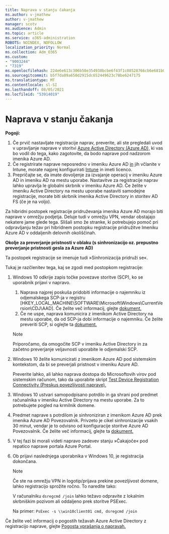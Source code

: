 ```yaml
---
title: Naprava v stanju čakanja
ms.author: v-jmathew
author: v-jmathew
manager: scotv
ms.audience: Admin
ms.topic: article
ms.service: o365-administration
ROBOTS: NOINDEX, NOFOLLOW
localization_priority: Normal
ms.collection: Adm_O365
ms.custom:
- "9003244"
- "7319"
ms.openlocfilehash: 224e6e613c306b50e354930bcbe6f43f1c08528766cb6e681b0e9826b2d55a4d
ms.sourcegitcommit: b5f7da89a650d2915dc652449623c78be6247175
ms.translationtype: MT
ms.contentlocale: sl-SI
ms.lasthandoff: 08/05/2021
ms.locfileid: "53914019"
---
```

# <a name="device-in-pending-state"></a>Naprava v stanju čakanja

**Pogoji:**

1. Če prvič nastavljate registracije naprav, preverite, ali ste pregledali uvod v upravljanje naprave v storitvi [Azure Active Directory (Azure AD),](https://docs.microsoft.com/azure/active-directory/devices/overview?WT.mc_id=Portal-Microsoft_Azure_Support) ki vas bo vodil do tega, kako zagotovite, da bodo naprave pod nadzorom imenika Azure AD.
2. Če registrirate naprave neposredno v imeniku Azure AD [in](https://docs.microsoft.com/mem/intune/fundamentals/licenses-assign?WT.mc_id=Portal-Microsoft_Azure_Support) jih včlanite v Intune, morate najprej konfigurirati [Intune](https://docs.microsoft.com/mem/intune/enrollment/device-enrollment?WT.mc_id=Portal-Microsoft_Azure_Support) in imeti licenco.
3. Prepričajte se, da imate dovoljenje za izvajanje operacij v imeniku Azure AD in imeniku AD na mestu uporabe. Nastavitve za registracije naprav lahko upravlja le globalni skrbnik v imeniku Azure AD. Če želite v imeniku Active Directory na mestu uporabe nastaviti samodejne registracije, morate biti skrbnik imenika Active Directory in storitev AD FS (če je na voljo).

Za hibridni postopek registracije pridruževanja imenika Azure AD morajo biti naprave v omrežju podjetja. Deluje tudi v omrežju VPN, vendar obstajajo nekatere jame glede tega. Slišali smo že stranke, ki potrebujejo pomoč pri odpravljanju težav pri hibridnem postopku registracije pridružitve Imeniku Azure AD v oddaljenih delovnih okoliščinah.

**Okolje za preverjanje pristnosti v oblaku (s sinhronizacijo oz. prepustno preverjanje pristnosti gesla za Azure AD)**

Ta postopek registracije se imenuje tudi »Sinhronizacija pridruži se«.

Tukaj je razčlenitev tega, kaj se zgodi med postopkom registracije:

1. Windows 10 odkrije zapis točke povezave storitve (SCP), ko se uporabnik prijavi v napravo.

    1. Naprava najprej poskuša pridobiti informacije o najemniku iz odjemalskega SCP-ja v registru [HKEY_LOCAL_MACHINE\SOFTWARE\Microsoft\Windows\CurrentVersion\CDJ\AAD]. Če želite več informacij, glejte [dokument.](https://docs.microsoft.com/azure/active-directory/devices/hybrid-azuread-join-control)
    1. Če ne uspe, naprava komunicira z imenikom Active Directory na mestu uporabe, da od SCP-ja dobi informacije o najemniku. Če želite preveriti SCP, si oglejte ta [dokument.](https://docs.microsoft.com/azure/active-directory/devices/hybrid-azuread-join-manual#configure-a-service-connection-point)

    > [!NOTE]
    > Priporočamo, da omogočite SCP v imeniku Active Directory in za začetno preverjanje veljavnosti uporabite le odjemalski SCP.

2. Windows 10 želite komunicirati z imenikom Azure AD pod sistemskim kontekstom, da bi se preverjali pristnost v imeniku Azure AD.

    Preverite lahko, ali lahko naprava dostopa do Microsoftovih virov pod sistemskim računom, tako da uporabite skript [Test Device Registration Connectivity (Preskus povezljivosti naprave).](https://gallery.technet.microsoft.com/Test-Device-Registration-3dc944c0)

3. Windows 10 ustvari samopodpisano potrdilo in ga shrani pod predmet računalnika v imeniku Active Directory na mestu uporabe. Za to potrebujete pogled na krmilnik domene.

4. Predmet naprave s potrdilom je sinhroniziran z imenikom Azure AD prek imenika Azure AD Povezovalnik. Privzeto je cikel sinhronizacije vsakih 30 minut, vendar je to odvisno od konfiguracije storitve Azure AD Povezovalnik. Če želite več informacij, glejte ta [dokument.](https://docs.microsoft.com/azure/active-directory/hybrid/how-to-connect-sync-configure-filtering#organizational-unitbased-filtering)

5. V tej fazi bi morali videti napravo zadevev stanju »Čakajoče« pod repatico naprave portala Azure Portal.

6. Ob prijavi naslednjega uporabnika v Windows 10, je registracija dokončana.

    > [!NOTE]
    > Če ste na omrežju VPN in logotip/prijava prekine povezljivost domene, lahko registracijo sprožite ročno. To naredite tako:
    >
    > V računalniku `dsregcmd /join` lahko težavo odpravite z lokalnim skrbniškim pozivom ali oddaljeno prek storitve PSExec.
    >
    > Na primer: `PsExec -s \\win10client01 cmd, dsregcmd /join`

Če želite več informacij o pogostih težavah Azure Active Directory z registracijo naprave, glejte [Pogosta vprašanja o napravah.](https://docs.microsoft.com/azure/active-directory/devices/faq)
